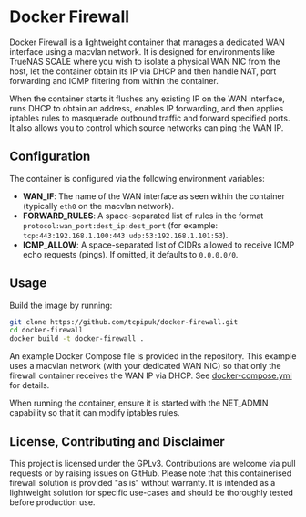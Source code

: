 # Docker Firewall

Docker Firewall is a lightweight container that manages a dedicated WAN interface using a macvlan network. It is designed for environments like TrueNAS SCALE where you wish to isolate a physical WAN NIC from the host, let the container obtain its IP via DHCP and then handle NAT, port forwarding and ICMP filtering from within the container.

When the container starts it flushes any existing IP on the WAN interface, runs DHCP to obtain an address, enables IP forwarding, and then applies iptables rules to masquerade outbound traffic and forward specified ports. It also allows you to control which source networks can ping the WAN IP.

## Configuration

The container is configured via the following environment variables:

- **WAN_IF**: The name of the WAN interface as seen within the container (typically `eth0` on the macvlan network).  
- **FORWARD_RULES**: A space-separated list of rules in the format `protocol:wan_port:dest_ip:dest_port` (for example:  
  `tcp:443:192.168.1.100:443 udp:53:192.168.1.101:53`).  
- **ICMP_ALLOW**: A space-separated list of CIDRs allowed to receive ICMP echo requests (pings). If omitted, it defaults to `0.0.0.0/0`.

## Usage

Build the image by running:

```bash
git clone https://github.com/tcpipuk/docker-firewall.git
cd docker-firewall
docker build -t docker-firewall .
```

An example Docker Compose file is provided in the repository. This example uses a macvlan network (with your dedicated WAN NIC) so that only the firewall container receives the WAN IP via DHCP. See [docker-compose.yml](./docker-compose.yml) for details.

When running the container, ensure it is started with the NET_ADMIN capability so that it can modify iptables rules.

## License, Contributing and Disclaimer

This project is licensed under the GPLv3. Contributions are welcome via pull requests or by raising issues on GitHub. Please note that this containerised firewall solution is provided "as is" without warranty. It is intended as a lightweight solution for specific use-cases and should be thoroughly tested before production use.

